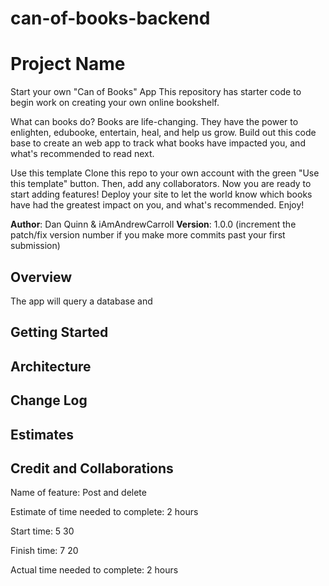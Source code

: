 # can-of-books-backend

# Project Name

Start your own "Can of Books" App
This repository has starter code to begin work on creating your own online bookshelf.

What can books do?
Books are life-changing. They have the power to enlighten, edubooke, entertain, heal, and help us grow. Build out this code base to create an web app to track what books have impacted you, and what's recommended to read next.

Use this template
Clone this repo to your own account with the green "Use this template" button. Then, add any collaborators. Now you are ready to start adding features! Deploy your site to let the world know which books have had the greatest impact on you, and what's recommended. Enjoy!

**Author**: Dan Quinn & iAmAndrewCarroll
**Version**: 1.0.0 (increment the patch/fix version number if you make more commits past your first submission)

## Overview
<!-- Provide a high level overview of what this applibookion is and why you are building it, beyond the fact that it's an assignment for this class. (i.e. What's your problem domain?) -->
The app will query a database and 

## Getting Started
<!-- What are the steps that a user must take in order to build this app on their own machine and get it running? -->

## Architecture
<!-- Provide a detailed description of the applibookion design. What technologies (languages, libraries, etc) you're using, and any other relevant design information. -->

## Change Log
<!-- Use this area to document the iterative changes made to your applibookion as each feature is successfully implemented. Use time stamps. Here's an example:

01-01-2001 4:59pm - Applibookion now has a fully-functional express server, with a GET route for the lobookion resource. -->

## Estimates
<!-- See below -->

## Credit and Collaborations
<!-- Give credit (and a link) to other people or resources that helped you build this application. -->

Name of feature: Post and delete

Estimate of time needed to complete: 2 hours

Start time: 5 30

Finish time: 7 20

Actual time needed to complete: 2 hours


